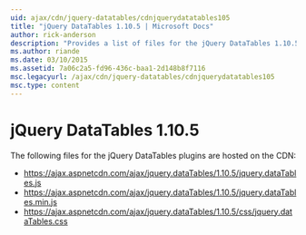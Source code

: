 ```yaml
---
uid: ajax/cdn/jquery-datatables/cdnjquerydatatables105
title: "jQuery DataTables 1.10.5 | Microsoft Docs"
author: rick-anderson
description: "Provides a list of files for the jQuery DataTables 1.10.5 plugins that are hosted on the CDN."
ms.author: riande
ms.date: 03/10/2015
ms.assetid: 7a06c2a5-fd96-436c-baa1-2d148b8f7116
msc.legacyurl: /ajax/cdn/jquery-datatables/cdnjquerydatatables105
msc.type: content
---
```

# jQuery DataTables 1.10.5

The following files for the jQuery DataTables plugins are hosted on the CDN:

- https://ajax.aspnetcdn.com/ajax/jquery.dataTables/1.10.5/jquery.dataTables.js
- https://ajax.aspnetcdn.com/ajax/jquery.dataTables/1.10.5/jquery.dataTables.min.js
- https://ajax.aspnetcdn.com/ajax/jquery.dataTables/1.10.5/css/jquery.dataTables.css
